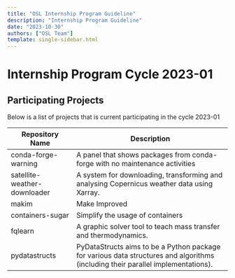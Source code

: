 ```yaml
---
title: "OSL Internship Program Guideline"
description: "Internship Program Guideline"
date: "2023-10-30"
authors: ["OSL Team"]
template: single-sidebar.html
---
```


# Internship Program Cycle 2023-01

## Participating Projects

Below is a list of projects that is current participating in the cycle 2023-01

| Repository Name              | Description                                                                                                                      |
| ---------------------------- | -------------------------------------------------------------------------------------------------------------------------------- |
| conda-forge-warning          | A panel that shows packages from conda-forge with no maintenance activities                                                      |
| satellite-weather-downloader | A system for downloading, transforming and analysing Copernicus weather data using Xarray.                                       |
| makim                        | Make Improved                                                                                                                    |
| containers-sugar             | Simplify the usage of containers                                                                                                 |
| fqlearn                      | A graphic solver tool to teach mass transfer and thermodynamics.                                                                 |
| pydatastructs                | PyDataStructs aims to be a Python package for various data structures and algorithms (including their parallel implementations). |
